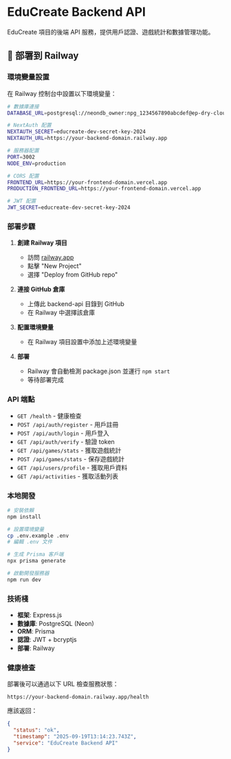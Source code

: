 # EduCreate Backend API

EduCreate 項目的後端 API 服務，提供用戶認證、遊戲統計和數據管理功能。

## 🚀 部署到 Railway

### 環境變量設置

在 Railway 控制台中設置以下環境變量：

```bash
# 數據庫連接
DATABASE_URL=postgresql://neondb_owner:npg_1234567890abcdef@ep-dry-cloud-00816876.us-east-1.aws.neon.tech/neondb?sslmode=require

# NextAuth 配置
NEXTAUTH_SECRET=educreate-dev-secret-key-2024
NEXTAUTH_URL=https://your-backend-domain.railway.app

# 服務器配置
PORT=3002
NODE_ENV=production

# CORS 配置
FRONTEND_URL=https://your-frontend-domain.vercel.app
PRODUCTION_FRONTEND_URL=https://your-frontend-domain.vercel.app

# JWT 配置
JWT_SECRET=educreate-dev-secret-key-2024
```

### 部署步驟

1. **創建 Railway 項目**
   - 訪問 [railway.app](https://railway.app)
   - 點擊 "New Project"
   - 選擇 "Deploy from GitHub repo"

2. **連接 GitHub 倉庫**
   - 上傳此 backend-api 目錄到 GitHub
   - 在 Railway 中選擇該倉庫

3. **配置環境變量**
   - 在 Railway 項目設置中添加上述環境變量

4. **部署**
   - Railway 會自動檢測 package.json 並運行 `npm start`
   - 等待部署完成

### API 端點

- `GET /health` - 健康檢查
- `POST /api/auth/register` - 用戶註冊
- `POST /api/auth/login` - 用戶登入
- `GET /api/auth/verify` - 驗證 token
- `GET /api/games/stats` - 獲取遊戲統計
- `POST /api/games/stats` - 保存遊戲統計
- `GET /api/users/profile` - 獲取用戶資料
- `GET /api/activities` - 獲取活動列表

### 本地開發

```bash
# 安裝依賴
npm install

# 設置環境變量
cp .env.example .env
# 編輯 .env 文件

# 生成 Prisma 客戶端
npx prisma generate

# 啟動開發服務器
npm run dev
```

### 技術棧

- **框架**: Express.js
- **數據庫**: PostgreSQL (Neon)
- **ORM**: Prisma
- **認證**: JWT + bcryptjs
- **部署**: Railway

### 健康檢查

部署後可以通過以下 URL 檢查服務狀態：
```
https://your-backend-domain.railway.app/health
```

應該返回：
```json
{
  "status": "ok",
  "timestamp": "2025-09-19T13:14:23.743Z",
  "service": "EduCreate Backend API"
}
```
